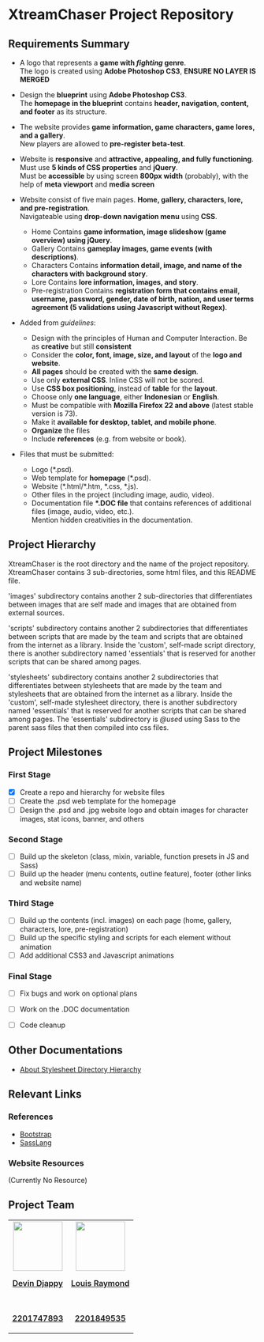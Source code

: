 # XtreamChaser Project Repository



## Requirements Summary
- A logo that represents a **game with *fighting* genre**.  
  The logo is created using **Adobe Photoshop CS3**, **ENSURE NO LAYER IS MERGED**
- Design the **blueprint** using **Adobe Photoshop CS3**.  
  The **homepage in the blueprint** contains **header, navigation, content, and footer** as its structure.
- The website provides **game information, game characters, game lores, and a gallery**.  
  New players are allowed to **pre-register beta-test**. 
- Website is **responsive** and **attractive, appealing, and fully functioning**.  
  Must use **5 kinds of CSS properties** and **jQuery**.  
  Must be **accessible** by using screen **800px width** (probably), with the help of **meta viewport** and 
  **media screen**
- Website consist of five main pages. **Home, gallery, characters, lore, and pre-registration**.  
  Navigateable using **drop-down navigation menu** using **CSS**.  
  - Home
    Contains **game information, image slideshow (game overview) using jQuery**.
  - Gallery
    Contains **gameplay images, game events (with descriptions)**.
  - Characters
    Contains **information detail, image, and name of the characters with background story**.
  - Lore
    Contains **lore information, images, and story**.
  - Pre-registration
    Contains **registration form that contains email, username, password, gender, date of birth, nation, and
    user terms agreement (5 validations using Javascript without Regex)**.
    
- Added from *guidelines*:
  - Design with the principles of Human and Computer Interaction. Be as **creative** but still **consistent**
  - Consider the **color, font, image, size, and layout** of the **logo and website**.
  - **All pages** should be created with the **same design**.
  - Use only **external CSS**. Inline CSS will not be scored.
  - Use **CSS box positioning**, instead of **table** for the **layout**.
  - Choose only **one language**, either **Indonesian** or **English**. 
  - Must be compatible with **Mozilla Firefox 22 and above** (latest stable version is 73).
  - Make it **available for desktop, tablet, and mobile phone**.
  - **Organize** the files
  - Include **references** (e.g. from website or book).

- Files that must be submitted:
  - Logo (\*.psd).
  - Web template for **homepage** (\*.psd).
  - Website (\*.html/\*.htm, \*.css, \*.js).
  - Other files in the project (including image, audio, video).
  - Documentation file **\*.DOC file** that contains references of additional files (image, audio, video, etc.).  
    Mention hidden creativities in the documentation.
    
    
## Project Hierarchy 
XtreamChaser is the root directory and the name of the project repository.  
XtreamChaser contains 3 sub-directories, some html files, and this README file.  
  

'images' subdirectory contains another 2 sub-directories that differentiates between images that are self made
and images that are obtained from external sources.  

'scripts' subdirectory contains another 2 subdirectories that differentiates between scripts that are made by the team
and scripts that are obtained from the internet as a library. Inside the 'custom', self-made script directory, there is 
another subdirectory named 'essentials' that is reserved for another scripts that can be shared among pages.  

'stylesheets' subdirectory contains another 2 subdirectories that differentiates between stylesheets that are made 
by the team and stylesheets that are obtained from the internet as a library. Inside the 'custom', self-made stylesheet 
directory, there is another subdirectory named 'essentials' that is reserved for another scripts that can be shared 
among pages. The 'essentials' subdirectory is *@use*d using Sass to the parent sass files that then compiled into css
files.


## Project Milestones
### First Stage
- [x] Create a repo and hierarchy for website files
- [ ] Create the \.psd web template for the homepage
- [ ] Design the \.psd and \.jpg website logo and obtain images for character images, stat icons, banner, and others
### Second Stage
- [ ] Build up the skeleton (class, mixin, variable, function presets in JS and Sass)
- [ ] Build up the header (menu contents, outline feature), footer (other links and website name)
### Third Stage
- [ ] Build up the contents (incl. images) on each page (home, gallery, characters, lore, pre-registration)
- [ ] Build up the specific styling and scripts for each element without animation
- [ ] Add additional CSS3 and Javascript animations
### Final Stage
- [ ] Fix bugs and work on optional plans
- [ ] Work on the \.DOC documentation
- [ ] Code cleanup


## Other Documentations
- [About Stylesheet Directory Hierarchy](stylesheets/README.md)


## Relevant Links
### References
- [Bootstrap](https://getbootstrap.com/)
- [SassLang](https://sass-lang.com/)
### Website Resources
(Currently No Resource)


## Project Team

<table style="margin: 0px auto; text-align: center">
	<tr>
		<td align="center">
			<a href="https://github.com/learnDD">
				<img src="https://avatars2.githubusercontent.com/u/42337500?s=460&v=4" alt="" width="100px">
				<br/>
				<p style="font-weight: 600; line-height: 1.2;">Devin Djappy</p>
				<br/>
				<p style="font-weight: 600; line-height: 1.2;">2201747893</p>
			</a>
		</td>
		<td align="center">
			<a href="https://github.com/ccxex29">
				<img src="https://avatars2.githubusercontent.com/u/7277103?s=460&v=4" alt="" width="100px">
				<br/>
				<p style="font-weight: 600; line-height: 1.2;">Louis Raymond</p>
				<br/>
				<p style="font-weight: 600; line-height: 1.2;">2201849535</p>
			</a>
		</td>
	</tr>
</table>
